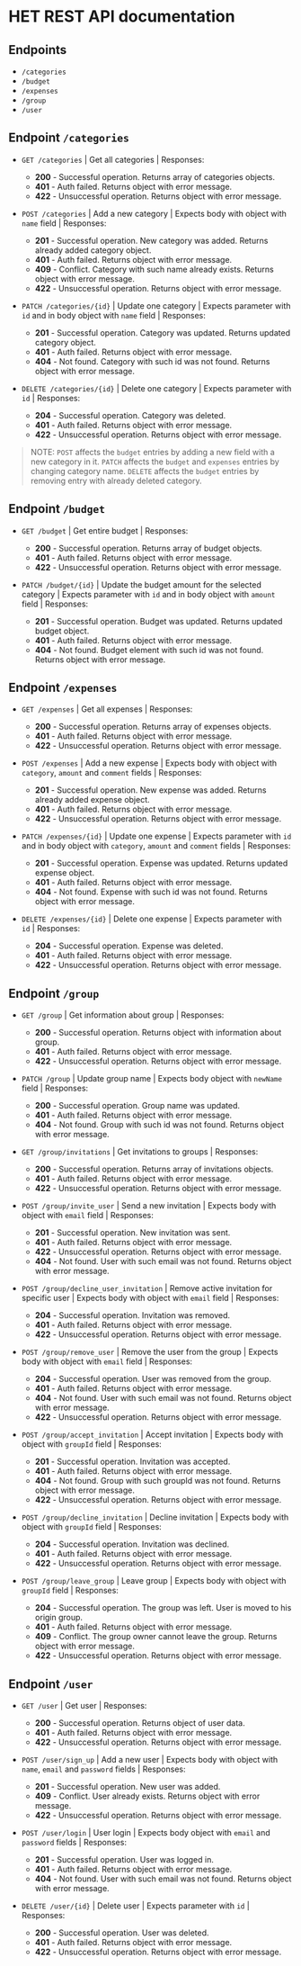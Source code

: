 # HET REST API documentation

## Endpoints

- `/categories`
- `/budget`
- `/expenses`
- `/group`
- `/user`

## Endpoint `/categories`

- `GET /categories` | Get all categories | Responses:

  - **200** - Successful operation. Returns array of categories objects.
  - **401** - Auth failed. Returns object with error message.
  - **422** - Unsuccessful operation. Returns object with error message.

- `POST /categories` | Add a new category | Expects body with object with `name` field | Responses:

  - **201** - Successful operation. New category was added. Returns already added category object.
  - **401** - Auth failed. Returns object with error message.
  - **409** - Conflict. Category with such name already exists. Returns object with error message.
  - **422** - Unsuccessful operation. Returns object with error message.

- `PATCH /categories/{id}` | Update one category | Expects parameter with `id` and in body object with `name` field | Responses:

  - **201** - Successful operation. Category was updated. Returns updated category object.
  - **401** - Auth failed. Returns object with error message.
  - **404** - Not found. Category with such id was not found. Returns object with error message.

- `DELETE /categories/{id}` | Delete one category | Expects parameter with `id` | Responses:

  - **204** - Successful operation. Category was deleted.
  - **401** - Auth failed. Returns object with error message.
  - **422** - Unsuccessful operation. Returns object with error message.

> NOTE: `POST` affects the `budget` entries by adding a new field with a new category in it. `PATCH` affects the `budget` and `expenses` entries by changing category name. `DELETE` affects the `budget` entries by removing entry with already deleted category.

## Endpoint `/budget`

- `GET /budget` | Get entire budget | Responses:

  - **200** - Successful operation. Returns array of budget objects.
  - **401** - Auth failed. Returns object with error message.
  - **422** - Unsuccessful operation. Returns object with error message.

- `PATCH /budget/{id}` | Update the budget amount for the selected category | Expects parameter with `id` and in body object with `amount` field | Responses:

  - **201** - Successful operation. Budget was updated. Returns updated budget object.
  - **401** - Auth failed. Returns object with error message.
  - **404** - Not found. Budget element with such id was not found. Returns object with error message.

## Endpoint `/expenses`

- `GET /expenses` | Get all expenses | Responses:

  - **200** - Successful operation. Returns array of expenses objects.
  - **401** - Auth failed. Returns object with error message.
  - **422** - Unsuccessful operation. Returns object with error message.

- `POST /expenses` | Add a new expense | Expects body with object with `category`, `amount` and `comment` fields | Responses:

  - **201** - Successful operation. New expense was added. Returns already added expense object.
  - **401** - Auth failed. Returns object with error message.
  - **422** - Unsuccessful operation. Returns object with error message.

- `PATCH /expenses/{id}` | Update one expense | Expects parameter with `id` and in body object with `category`, `amount` and `comment` fields | Responses:

  - **201** - Successful operation. Expense was updated. Returns updated expense object.
  - **401** - Auth failed. Returns object with error message.
  - **404** - Not found. Expense with such id was not found. Returns object with error message.

- `DELETE /expenses/{id}` | Delete one expense | Expects parameter with `id` | Responses:

  - **204** - Successful operation. Expense was deleted.
  - **401** - Auth failed. Returns object with error message.
  - **422** - Unsuccessful operation. Returns object with error message.

## Endpoint `/group`

- `GET /group` | Get information about group | Responses:

  - **200** - Successful operation. Returns object with information about group.
  - **401** - Auth failed. Returns object with error message.
  - **422** - Unsuccessful operation. Returns object with error message.

- `PATCH /group` | Update group name | Expects body object with `newName` field | Responses:

  - **200** - Successful operation. Group name was updated.
  - **401** - Auth failed. Returns object with error message.
  - **404** - Not found. Group with such id was not found. Returns object with error message.

- `GET /group/invitations` | Get invitations to groups | Responses:

  - **200** - Successful operation. Returns array of invitations objects.
  - **401** - Auth failed. Returns object with error message.
  - **422** - Unsuccessful operation. Returns object with error message.

- `POST /group/invite_user` | Send a new invitation | Expects body with object with `email` field | Responses:

  - **201** - Successful operation. New invitation was sent.
  - **401** - Auth failed. Returns object with error message.
  - **422** - Unsuccessful operation. Returns object with error message.
  - **404** - Not found. User with such email was not found. Returns object with error message.

- `POST /group/decline_user_invitation` | Remove active invitation for specific user | Expects body with object with `email` field | Responses:

  - **204** - Successful operation. Invitation was removed.
  - **401** - Auth failed. Returns object with error message.
  - **422** - Unsuccessful operation. Returns object with error message.

- `POST /group/remove_user` | Remove the user from the group | Expects body with object with `email` field | Responses:

  - **204** - Successful operation. User was removed from the group.
  - **401** - Auth failed. Returns object with error message.
  - **404** - Not found. User with such email was not found. Returns object with error message.
  - **422** - Unsuccessful operation. Returns object with error message.

- `POST /group/accept_invitation` | Accept invitation | Expects body with object with `groupId` field | Responses:

  - **201** - Successful operation. Invitation was accepted.
  - **401** - Auth failed. Returns object with error message.
  - **404** - Not found. Group with such groupId was not found. Returns object with error message.
  - **422** - Unsuccessful operation. Returns object with error message.

- `POST /group/decline_invitation` | Decline invitation | Expects body with object with `groupId` field | Responses:

  - **204** - Successful operation. Invitation was declined.
  - **401** - Auth failed. Returns object with error message.
  - **422** - Unsuccessful operation. Returns object with error message.

- `POST /group/leave_group` | Leave group | Expects body with object with `groupId` field | Responses:

  - **204** - Successful operation. The group was left. User is moved to his origin group.
  - **401** - Auth failed. Returns object with error message.
  - **409** - Conflict. The group owner cannot leave the group. Returns object with error message.
  - **422** - Unsuccessful operation. Returns object with error message.

## Endpoint `/user`

- `GET /user` | Get user | Responses:

  - **200** - Successful operation. Returns object of user data.
  - **401** - Auth failed. Returns object with error message.
  - **422** - Unsuccessful operation. Returns object with error message.

- `POST /user/sign_up` | Add a new user | Expects body with object with `name`, `email` and `password` fields | Responses:

  - **201** - Successful operation. New user was added.
  - **409** - Conflict. User already exists. Returns object with error message.
  - **422** - Unsuccessful operation. Returns object with error message.

- `POST /user/login` | User login | Expects body object with `email` and `password` fields | Responses:

  - **201** - Successful operation. User was logged in.
  - **401** - Auth failed. Returns object with error message.
  - **404** - Not found. User with such email was not found. Returns object with error message.

- `DELETE /user/{id}` | Delete user | Expects parameter with `id` | Responses:

  - **200** - Successful operation. User was deleted.
  - **401** - Auth failed. Returns object with error message.
  - **422** - Unsuccessful operation. Returns object with error message.
